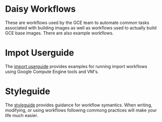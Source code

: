 # Daisy Workflows
These are workflows used by the GCE team to automate common tasks associated
with building images as well as workflows used to actually build GCE base
images. There are also example workflows.

# Impot Userguide
The [import userguide](import_userguide.md) provides examples for running import
workflows using Google Compute Engine tools and VM's.

# Styleguide
The [styleguide](styleguide.md) provides guidance for workflow symantics. When
writing, modifying, or using workflows following commong practices will make
your life much easier.
